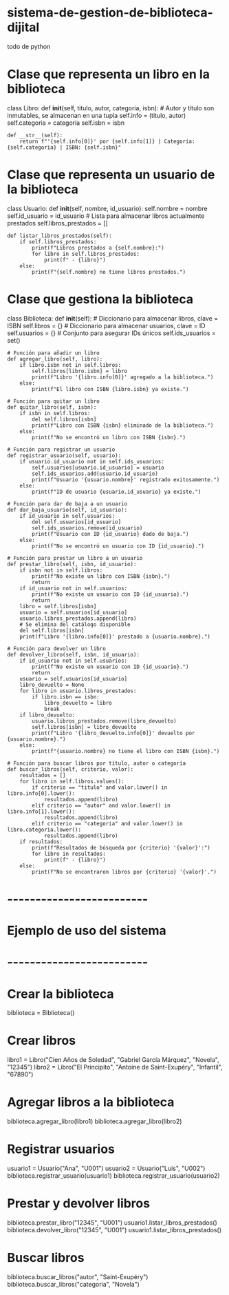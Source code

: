 # sistema-de-gestion-de-biblioteca-dijital
todo de python
# Clase que representa un libro en la biblioteca
class Libro:
    def __init__(self, titulo, autor, categoria, isbn):
        # Autor y título son inmutables, se almacenan en una tupla
        self.info = (titulo, autor)
        self.categoria = categoria
        self.isbn = isbn

    def __str__(self):
        return f"'{self.info[0]}' por {self.info[1]} | Categoría: {self.categoria} | ISBN: {self.isbn}"

# Clase que representa un usuario de la biblioteca
class Usuario:
    def __init__(self, nombre, id_usuario):
        self.nombre = nombre
        self.id_usuario = id_usuario
        # Lista para almacenar libros actualmente prestados
        self.libros_prestados = []

    def listar_libros_prestados(self):
        if self.libros_prestados:
            print(f"Libros prestados a {self.nombre}:")
            for libro in self.libros_prestados:
                print(f" - {libro}")
        else:
            print(f"{self.nombre} no tiene libros prestados.")

# Clase que gestiona la biblioteca
class Biblioteca:
    def __init__(self):
        # Diccionario para almacenar libros, clave = ISBN
        self.libros = {}
        # Diccionario para almacenar usuarios, clave = ID
        self.usuarios = {}
        # Conjunto para asegurar IDs únicos
        self.ids_usuarios = set()

    # Función para añadir un libro
    def agregar_libro(self, libro):
        if libro.isbn not in self.libros:
            self.libros[libro.isbn] = libro
            print(f"Libro '{libro.info[0]}' agregado a la biblioteca.")
        else:
            print(f"El libro con ISBN {libro.isbn} ya existe.")

    # Función para quitar un libro
    def quitar_libro(self, isbn):
        if isbn in self.libros:
            del self.libros[isbn]
            print(f"Libro con ISBN {isbn} eliminado de la biblioteca.")
        else:
            print(f"No se encontró un libro con ISBN {isbn}.")

    # Función para registrar un usuario
    def registrar_usuario(self, usuario):
        if usuario.id_usuario not in self.ids_usuarios:
            self.usuarios[usuario.id_usuario] = usuario
            self.ids_usuarios.add(usuario.id_usuario)
            print(f"Usuario '{usuario.nombre}' registrado exitosamente.")
        else:
            print(f"ID de usuario {usuario.id_usuario} ya existe.")

    # Función para dar de baja a un usuario
    def dar_baja_usuario(self, id_usuario):
        if id_usuario in self.usuarios:
            del self.usuarios[id_usuario]
            self.ids_usuarios.remove(id_usuario)
            print(f"Usuario con ID {id_usuario} dado de baja.")
        else:
            print(f"No se encontró un usuario con ID {id_usuario}.")

    # Función para prestar un libro a un usuario
    def prestar_libro(self, isbn, id_usuario):
        if isbn not in self.libros:
            print(f"No existe un libro con ISBN {isbn}.")
            return
        if id_usuario not in self.usuarios:
            print(f"No existe un usuario con ID {id_usuario}.")
            return
        libro = self.libros[isbn]
        usuario = self.usuarios[id_usuario]
        usuario.libros_prestados.append(libro)
        # Se elimina del catálogo disponible
        del self.libros[isbn]
        print(f"Libro '{libro.info[0]}' prestado a {usuario.nombre}.")

    # Función para devolver un libro
    def devolver_libro(self, isbn, id_usuario):
        if id_usuario not in self.usuarios:
            print(f"No existe un usuario con ID {id_usuario}.")
            return
        usuario = self.usuarios[id_usuario]
        libro_devuelto = None
        for libro in usuario.libros_prestados:
            if libro.isbn == isbn:
                libro_devuelto = libro
                break
        if libro_devuelto:
            usuario.libros_prestados.remove(libro_devuelto)
            self.libros[isbn] = libro_devuelto
            print(f"Libro '{libro_devuelto.info[0]}' devuelto por {usuario.nombre}.")
        else:
            print(f"{usuario.nombre} no tiene el libro con ISBN {isbn}.")

    # Función para buscar libros por título, autor o categoría
    def buscar_libros(self, criterio, valor):
        resultados = []
        for libro in self.libros.values():
            if criterio == "titulo" and valor.lower() in libro.info[0].lower():
                resultados.append(libro)
            elif criterio == "autor" and valor.lower() in libro.info[1].lower():
                resultados.append(libro)
            elif criterio == "categoria" and valor.lower() in libro.categoria.lower():
                resultados.append(libro)
        if resultados:
            print(f"Resultados de búsqueda por {criterio} '{valor}':")
            for libro in resultados:
                print(f" - {libro}")
        else:
            print(f"No se encontraron libros por {criterio} '{valor}'.")

# -------------------------
# Ejemplo de uso del sistema
# -------------------------

# Crear la biblioteca
biblioteca = Biblioteca()

# Crear libros
libro1 = Libro("Cien Años de Soledad", "Gabriel García Márquez", "Novela", "12345")
libro2 = Libro("El Principito", "Antoine de Saint-Exupéry", "Infantil", "67890")

# Agregar libros a la biblioteca
biblioteca.agregar_libro(libro1)
biblioteca.agregar_libro(libro2)

# Registrar usuarios
usuario1 = Usuario("Ana", "U001")
usuario2 = Usuario("Luis", "U002")
biblioteca.registrar_usuario(usuario1)
biblioteca.registrar_usuario(usuario2)

# Prestar y devolver libros
biblioteca.prestar_libro("12345", "U001")
usuario1.listar_libros_prestados()
biblioteca.devolver_libro("12345", "U001")
usuario1.listar_libros_prestados()

# Buscar libros
biblioteca.buscar_libros("autor", "Saint-Exupéry")
biblioteca.buscar_libros("categoria", "Novela")
